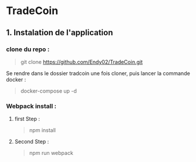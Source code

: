 # TradeCoin

## 1. Instalation de l'application

### clone du repo : 

>git clone https://github.com/Endy02/TradeCoin.git


Se rendre dans le dossier tradcoin une fois cloner, puis lancer la commande docker :  

>docker-compose up -d

### Webpack install : 
1. first Step : 

    >npm install

2. Second Step : 
    >npm run webpack